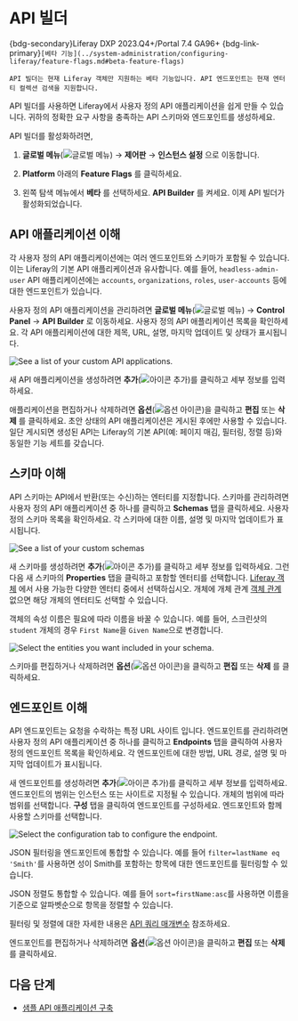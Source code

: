 # API 빌더

{bdg-secondary}Liferay DXP 2023.Q4+/Portal 7.4 GA96+
{bdg-link-primary}`[베타 기능](../system-administration/configuring-liferay/feature-flags.md#beta-feature-flags)`

```{important}
API 빌더는 현재 Liferay 객체만 지원하는 베타 기능입니다. API 엔드포인트는 현재 엔터티 컬렉션 검색을 지원합니다.
```

API 빌더를 사용하면 Liferay에서 사용자 정의 API 애플리케이션을 쉽게 만들 수 있습니다. 귀하의 정확한 요구 사항을 충족하는 API 스키마와 엔드포인트를 생성하세요.

API 빌더를 활성화하려면,

1. **글로벌 메뉴**(![글로벌 메뉴](../images/icon-applications-menu.png)) &rarr; **제어판** &rarr; **인스턴스 설정** 으로 이동합니다.

1. **Platform** 아래의 **Feature Flags** 를 클릭하세요.

1. 왼쪽 탐색 메뉴에서 **베타** 를 선택하세요. **API Builder** 를 켜세요. 이제 API 빌더가 활성화되었습니다.

## API 애플리케이션 이해

각 사용자 정의 API 애플리케이션에는 여러 엔드포인트와 스키마가 포함될 수 있습니다. 이는 Liferay의 기본 API 애플리케이션과 유사합니다. 예를 들어, `headless-admin-user` API 애플리케이션에는 `accounts`, `organizations`, `roles`, `user-accounts` 등에 대한 엔드포인트가 있습니다.

사용자 정의 API 애플리케이션을 관리하려면 **글로벌 메뉴**(![글로벌 메뉴](../images/icon-applications-menu.png)) &rarr; **Control Panel** &rarr; **API Builder** 로 이동하세요. 사용자 정의 API 애플리케이션 목록을 확인하세요. 각 API 애플리케이션에 대한 제목, URL, 설명, 마지막 업데이트 및 상태가 표시됩니다.

![See a list of your custom API applications.](./api-builder/images/01.png)

새 API 애플리케이션을 생성하려면 **추가**(![아이콘 추가](../images/icon-add.png))를 클릭하고 세부 정보를 입력하세요.

애플리케이션을 편집하거나 삭제하려면 **옵션**(![옵션 아이콘](../images/icon-options.png))을 클릭하고 **편집** 또는 **삭제** 를 클릭하세요. 초안 상태의 API 애플리케이션은 게시된 후에만 사용할 수 있습니다. 일단 게시되면 생성된 API는 Liferay의 기본 API(예: 페이지 매김, 필터링, 정렬 등)와 동일한 기능 세트를 갖습니다.

## 스키마 이해

API 스키마는 API에서 반환(또는 수신)하는 엔터티를 지정합니다. 스키마를 관리하려면 사용자 정의 API 애플리케이션 중 하나를 클릭하고 **Schemas** 탭을 클릭하세요. 사용자 정의 스키마 목록을 확인하세요. 각 스키마에 대한 이름, 설명 및 마지막 업데이트가 표시됩니다.

![See a list of your custom schemas](./api-builder/images/02.png)

새 스키마를 생성하려면 **추가**(![아이콘 추가](../images/icon-add.png))를 클릭하고 세부 정보를 입력하세요. 그런 다음 새 스키마의 **Properties** 탭을 클릭하고 포함할 엔터티를 선택합니다. [Liferay 객체](../building-applications/objects/creating-and-managing-objects.md) 에서 사용 가능한 다양한 엔터티 중에서 선택하십시오. 개체에 개체 관계 [객체 관계](../building-applications/objects/creating-and-managing-objects/relationships.md) 없으면 해당 개체의 엔터티도 선택할 수 있습니다.

객체의 속성 이름은 필요에 따라 이름을 바꿀 수 있습니다. 예를 들어, 스크린샷의 `student` 개체의 경우 `First Name`을 `Given Name`으로 변경합니다.

![Select the entities you want included in your schema.](./api-builder/images/03.png)

스키마를 편집하거나 삭제하려면 **옵션**(![옵션 아이콘](../images/icon-options.png))을 클릭하고 **편집** 또는 **삭제** 를 클릭하세요.

## 엔드포인트 이해

API 엔드포인트는 요청을 수락하는 특정 URL 사이트
입니다. 엔드포인트를 관리하려면 사용자 정의 API 애플리케이션 중 하나를 클릭하고 **Endpoints** 탭을 클릭하여 사용자 정의 엔드포인트 목록을 확인하세요. 각 엔드포인트에 대한 방법, URL 경로, 설명 및 마지막 업데이트가 표시됩니다.

새 엔드포인트를 생성하려면 **추가**(![아이콘 추가](../images/icon-add.png))를 클릭하고 세부 정보를 입력하세요. 엔드포인트의 범위는 인스턴스 또는 사이트로 지정될 수 있습니다. 개체의 범위에 따라 범위를 선택합니다. **구성** 탭을 클릭하여 엔드포인트를 구성하세요. 엔드포인트와 함께 사용할 스키마를 선택합니다.

![Select the configuration tab to configure the endpoint.](./api-builder/images/04.png)

JSON 필터링을 엔드포인트에 통합할 수 있습니다. 예를 들어 `filter=lastName eq 'Smith'`를 사용하면 성이 Smith를 포함하는 항목에 대한 엔드포인트를 필터링할 수 있습니다.

JSON 정렬도 통합할 수 있습니다. 예를 들어 `sort=firstName:asc`를 사용하면 이름을 기준으로 알파벳순으로 항목을 정렬할 수 있습니다.

필터링 및 정렬에 대한 자세한 내용은 [API 쿼리 매개변수](./consuming-apis/api-query-parameters.md) 참조하세요.

엔드포인트를 편집하거나 삭제하려면 **옵션**(![옵션 아이콘](../images/icon-options.png))을 클릭하고 **편집** 또는 **삭제** 를 클릭하세요.

## 다음 단계

* [샘플 API 애플리케이션 구축](./api-builder/building-a-sample-api-application.md)
